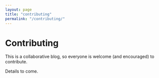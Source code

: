 ```yaml
---
layout: page
title: "contributing"
permalink: "/contributing/"
---
```

# Contributing

This is a collaborative blog, so everyone is welcome (and encouraged) to
contribute.

Details to come.
